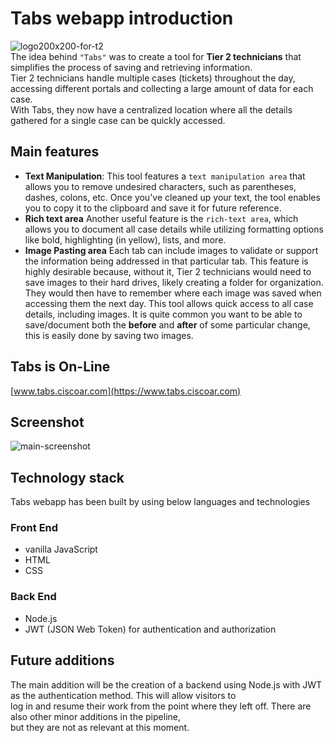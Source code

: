 # Tabs webapp introduction
![logo200x200-for-t2](https://github.com/user-attachments/assets/8b4137e3-3cc1-4d53-bd99-c3a092ffdc6e)<br>
The idea behind `"Tabs"` was to create a tool for **Tier 2 technicians** that simplifies the process of saving and retrieving information.<br>
Tier 2 technicians handle multiple cases (tickets) throughout the day, accessing different portals and collecting a large amount of data for each case.<br>
With Tabs, they now have a centralized location where all the details gathered for a single case can be quickly accessed.<br>
## Main features
* **Text Manipulation**:
This tool features a `text manipulation area` that allows you to remove undesired characters, such as parentheses, dashes, colons, etc. 
Once you've cleaned up your text, the tool enables you to copy it to the clipboard and save it for future reference.
* **Rich text area**
Another useful feature is the `rich-text area`, which allows you to document all case details while utilizing formatting options like bold, highlighting (in yellow), lists, and more.
* **Image Pasting area**
  Each tab can include images to validate or support the information being addressed in that particular tab. This feature is highly desirable because, without it,
  Tier 2 technicians would need to save images to their hard drives, likely creating a folder for organization. They would then have to remember
  where each image was saved when accessing them the next day. This tool allows quick access to all case details, including images.
  It is quite common you want to be able to save/document both the **before** and **after** of some particular change, this is easily done by saving two images.
## Tabs is On-Line
[www.tabs.ciscoar.com](https://www.tabs.ciscoar.com)
## Screenshot
![main-screenshot](https://github.com/user-attachments/assets/44b2c27a-4086-4c08-a274-43c1bd724bf1)
## Technology stack
Tabs webapp has been built by using below languages and technologies
### Front End
* vanilla JavaScript
* HTML
* CSS
### Back End
* Node.js
* JWT (JSON Web Token) for authentication and authorization
## Future additions
The main addition will be the creation of a backend using Node.js with JWT as the authentication method. This will allow visitors to<br>
log in and resume their work from the point where they left off. There are also other minor additions in the pipeline, <br>
but they are not as relevant at this moment.
